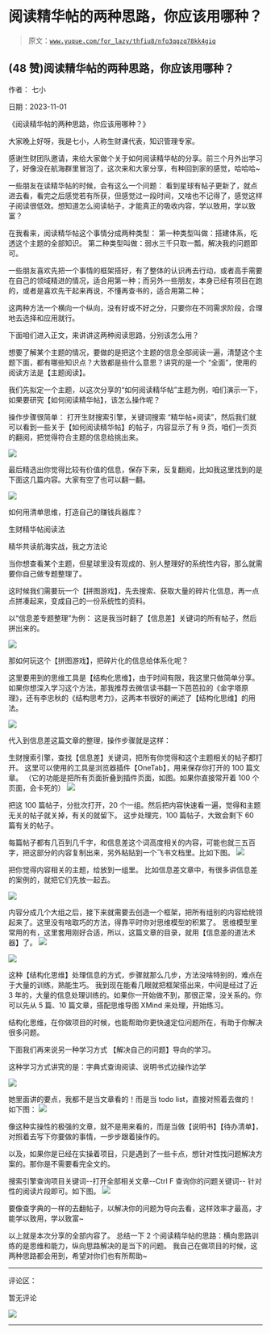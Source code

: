 # 阅读精华帖的两种思路，你应该用哪种？

> 原文：[`www.yuque.com/for_lazy/thfiu8/nfo3qqzq78kk4giq`](https://www.yuque.com/for_lazy/thfiu8/nfo3qqzq78kk4giq)

## (48 赞)阅读精华帖的两种思路，你应该用哪种？

作者： 七小

日期：2023-11-01

《阅读精华帖的两种思路，你应该用哪种？》

大家晚上好呀，我是七小，人称生财课代表，知识管理专家。

感谢生财团队邀请，来给大家做个关于如何阅读精华帖的分享。前三个月外出学习了，好像没在航海群里冒泡了，这次来和大家分享，有种回到家的感觉，哈哈哈~

一些朋友在读精华帖的时候，会有这么一个问题：
看到星球有帖子更新了，就点进去看，看完之后感觉若有所获，但感觉过一段时间，又啥也不记得了，感觉这样子阅读很低效。想知道怎么阅读帖子，才能真正的吸收内容，学以致用，学以致富？

在我看来，阅读精华帖这个事情分成两种类型：
第一种类型叫做：搭建体系，吃透这个主题的全部知识。
第二种类型叫做：弱水三千只取一瓢，解决我的问题即可。

一些朋友喜欢先把一个事情的框架搭好，有了整体的认识再去行动，或者高手需要在自己的领域精进的情况，适合用第一种；而另外一些朋友，本身已经有项目在跑的，或者是喜欢先干起来再说，不懂再查书的，适合用第二种；

这两种方法一个横向一个纵向，没有好或不好之分，只要你在不同需求阶段，合理地去选择和应用就行。

下面咱们进入正文，来讲讲这两种阅读思路，分别该怎么用？

想要了解某个主题的情况，要做的是把这个主题的信息全部阅读一遍，清楚这个主题下面，都有哪些知识点？大致都是些什么意思？讲究的是一个 “全面”，使用的阅读方法是【主题阅读】。

我们先拟定一个主题，以这次分享的“如何阅读精华帖”主题为例，咱们演示一下，如果要研究【如何阅读精华帖】，该怎么操作呢？

操作步骤很简单：
打开生财搜索引擎，关键词搜索 “精华帖+阅读”，然后我们就可以看到一些关于【如何阅读精华帖】的帖子，内容显示了有 9 页，咱们一页页的翻阅，把觉得符合主题的信息给挑出来。

![](img/d282b25f63b1e510bcfb9d7737865dec.png)

最后精选出你觉得比较有价值的信息，保存下来，反复翻阅，比如我这里找到的是下面这几篇内容。大家有空了也可以翻一翻。

![](img/9a162f3ebc4134b247022e4014a76e6d.png)

如何用清单思维，打造自己的赚钱兵器库？

生财精华帖阅读法

精华共读航海实战，我之方法论

当你想查看某个主题，但星球里没有现成的、别人整理好的系统性内容，那么就需要你自己做专题整理了。

这时候我们需要玩一个【拼图游戏】，先去搜索、获取大量的碎片化信息，再一点点拼凑起来，变成自己的一份系统性的资料。

以“信息差专题整理”为例：
这是我当时翻了【信息差】关键词的所有帖子，然后拼出来的。

![](img/6d0cc850067a87e2b8b1ce7e8766e748.png)

那如何玩这个【拼图游戏】，把碎片化的信息给体系化呢？

这里要用到的思维工具是【结构化思维】，由于时间有限，我这里只做简单分享。
如果你想深入学习这个方法，那我推荐去微信读书翻一下芭芭拉的《金字塔原理》，还有李忠秋的《结构思考力》，这两本书很好的阐述了【结构化思维】的用法。

![](img/dbcde1eb1990ace792845e70847bae56.png)

代入到信息差这篇文章的整理，操作步骤就是这样：

生财搜索引擎，查找【信息差】关键词，把所有你觉得和这个主题相关的帖子都打开。
这里可以使用的工具是浏览器插件【OneTab】，用来保存你打开的 100 篇文章。
（它的功能是把所有页面折叠到插件页面，如图。如果你直接常开着 100 个页面，会卡死的）
![](img/2a0f3e4dc026bb8e9b2cba2f9ec071e8.png)

把这 100 篇帖子，分批次打开，20 个一组。然后把内容快速看一遍，觉得和主题无关的帖子就关掉，有关的就留下。
这步处理完，100 篇帖子，大致会剩下 60 篇有关的帖子。

每篇帖子都有几百到几千字，和信息差这个词高度相关的内容，可能也就三五百字，把这部分的内容复制出来，另外粘贴到一个飞书文档里。比如下图。
![](img/0d0f847e1bcf27fce90ded87f78f7432.png)

把你觉得内容相关的主题，给放到一组里。 比如信息差文章中，有很多讲信息差的案例的，就把它们先放一起去。

![](img/e5da4cb5b4758880869dc6f17c706b0f.png)

内容分成几个大组之后，接下来就需要去创造一个框架，把所有组别的内容给统领起来了。这里没有啥取巧的方法，得靠平时你对思维模型的积累了。
思维模型里常用的有，这里套用刚好合适，所以，这篇文章的目录，就用【信息差的道法术器】了。
![](img/ceea5488b95cca09c3fd3322df1f9f05.png)

![](img/438795a699ecb2ac310e170c54a68414.png)

这种【结构化思维】处理信息的方式，步骤就那么几步，方法没啥特别的，难点在于大量的训练，熟能生巧。
我到现在能看几眼就把框架搭出来，中间是经过了近 3 年的，大量的信息处理训练的。如果你一开始做不到，那很正常，没关系的。你可以先从 5 篇、10 篇文章，搭配思维导图 XMind 来处理，开始练习。

结构化思维，在你做项目的时候，也能帮助你更快速定位问题所在，有助于你解决很多问题。

下面我们再来说另一种学习方式 【解决自己的问题】导向的学习。

这种学习方式讲究的是：字典式查询阅读、说明书式边操作边学

![](img/a2d53e398c3530da9ab2815bc6735c08.png)

她里面讲的要点，我都不是当文章看的！而是当 todo list，直接对照着去做的！如下图：
![](img/287562664e6cab78dbd6725df53636a8.png)

像这种实操性的极强的文章，就不是用来看的，而是当做【说明书】【待办清单】，对照着去写下你要做的事情，一步步跟着操作的。

以及，如果你是已经在实操着项目，只是遇到了一些卡点，想针对性找问题解决方案的。那你是不需要看完全文的。

搜索引擎查询项目关键词--打开全部相关文章--Ctrl F 查询你的问题关键词-- 针对性的阅读片段即可。如下图。
![](img/54f80678fb6534233f9715ac4e7d9cbf.png)

要像查字典的一样的去翻帖子，以解决你的问题为导向去看，这样效率才最高，才能学以致用，学以致富~

以上就是本次分享的全部内容了。
总结一下 2 个阅读精华帖的思路：横向思路训练的是思维和能力，纵向思路解决的是当下的问题。
我自己在做项目的时候，这两种思路都会用到，希望对你们也有所帮助~

* * *

评论区：

暂无评论

![](img/1c37d505930596d12a88ab23e11aa07a.png)

* * *